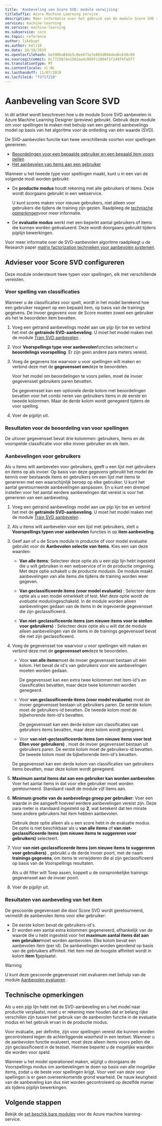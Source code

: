 ```yaml
---
title: 'Aanbeveling van Score SVD: module verwijzing'
titleSuffix: Azure Machine Learning service
description: Meer informatie over het gebruik van de module Score SVD recommending in de Azure Machine Learning-service om aanbevelings voorspellingen voor een gegevensset te scoren.
services: machine-learning
ms.service: machine-learning
ms.subservice: core
ms.topic: reference
author: likebupt
ms.author: keli19
ms.date: 10/10/2019
ms.openlocfilehash: be590ba04de5c8ee671e7e865d04b4ea6c638c00
ms.sourcegitcommit: bc7725874a1502aa4c069fc1804f1f249f4fa5f7
ms.translationtype: MT
ms.contentlocale: nl-NL
ms.lasthandoff: 11/07/2019
ms.locfileid: "73717218"
---
```

# <a name="score-svd-recommender"></a>Aanbeveling van Score SVD

In dit artikel wordt beschreven hoe u de module Score SVD aanbevelen in Azure Machine Learning Designer (preview) gebruikt. Gebruik deze module om voor spellingen te maken met behulp van een getraind aanbevelings model op basis van het algoritme voor de ontleding van één waarde (SVD).

De SVD-aanbevolen functie kan twee verschillende soorten voor spellingen genereren:

- [Beoordelingen voor een bepaalde gebruiker en een bepaald item voors pellen](#prediction-of-ratings)
- [Het aanbevelen van items aan een gebruiker](#recommendations-for-users)

Wanneer u het tweede type voor spellingen maakt, kunt u in een van de volgende modi worden gebruikt:

- De **productie modus** houdt rekening met alle gebruikers of items. Deze wordt doorgaans gebruikt in een webservice.

  U kunt scores maken voor nieuwe gebruikers, niet alleen voor gebruikers die tijdens de training zijn gezien. Raadpleeg de [technische opmerkingen](#technical-notes)voor meer informatie. 

- De **evaluatie modus** werkt met een beperkt aantal gebruikers of items die kunnen worden geëvalueerd. Deze wordt doorgaans gebruikt tijdens pijplijn bewerkingen.

Voor meer informatie over de SVD-aanbevolen algoritme raadpleegt u de Research paper [matrix factorization technieken voor aanbevolen systemen](https://datajobs.com/data-science-repo/Recommender-Systems-[Netflix].pdf).

## <a name="how-to-configure-score-svd-recommender"></a>Advieser voor Score SVD configureren

Deze module ondersteunt twee typen voor spellingen, elk met verschillende vereisten. 

###  <a name="prediction-of-ratings"></a>Voor spelling van classificaties

Wanneer u de classificaties voor spelt, wordt in het model berekend hoe een gebruiker reageert op een bepaald item, op basis van de trainings gegevens. De invoer gegevens voor de Score moeten zowel een gebruiker als het te beoordelen item bevatten.

1. Voeg een getraind aanbevelings model aan uw pijp lijn toe en verbind het met de **getrainde SVD-aanbeveling**. U moet het model maken met de module [Train SVD aanbevelen](train-SVD-recommender.md) .

2. Voor **Voorspellings type voor aanbevolen**functies selecteert u **beoordelings voorspelling**. Er zijn geen andere para meters vereist.

3. Voeg de gegevens toe waarvoor u voor spellingen wilt maken en verbind deze met de **gegevensset om**deze te beoordelen.

   Voor het model om beoordelingen te voors pellen, moet de invoer gegevensset gebruikers paren bevatten.

   De gegevensset kan een optionele derde kolom met beoordelingen bevatten voor het combi neren van gebruikers items in de eerste en tweede kolommen. Maar de derde kolom wordt genegeerd tijdens de voor spelling.

4. Voer de pijplijn uit.

### <a name="results-for-rating-predictions"></a>Resultaten voor de beoordeling van voor spellingen 

De uitvoer gegevensset bevat drie kolommen: gebruikers, items en de voorspelde classificatie voor elke invoer gebruiker en elk item.

###  <a name="recommendations-for-users"></a>Aanbevelingen voor gebruikers 

Als u items wilt aanbevelen voor gebruikers, geeft u een lijst met gebruikers en items op als invoer. Op basis van deze gegevens gebruikt het model de kennis over bestaande items en gebruikers om een lijst met items te genereren met een waarschijnlijk beroep op elke gebruiker. U kunt het aantal geretourneerde aanbevelingen aanpassen. En u kunt een drempel instellen voor het aantal eerdere aanbevelingen dat vereist is voor het genereren van een aanbeveling.

1. Voeg een getraind aanbevelings model aan uw pijp lijn toe en verbind het met de **getrainde SVD-aanbeveling**.  U moet het model maken met de module [Train SVD aanbevelen](train-svd-recommender.md) .

2. Als u items wilt aanbevelen voor een lijst met gebruikers, stelt u **Voorspellings typen voor aanbevolen** functies in op **item aanbeveling**.

3. Geef aan of u de Score module in productie of voor model evaluatie gebruikt voor de **Aanbevolen selectie van items**. Kies een van deze waarden:

    - **Van alle items**: Selecteer deze optie als u een pijp lijn hebt ingesteld die u wilt gebruiken in een webservice of in de productie omgeving.  Met deze optie schakelt u de *productie modus*in. De module maakt aanbevelingen van alle items die tijdens de training worden weer gegeven.

    - **Van geclassificeerde items (voor model evaluatie)** : Selecteer deze optie als u een model ontwikkelt of test. Met deze optie wordt de *evaluatie modus*ingeschakeld. In de module worden alleen aanbevelingen gedaan van de items in de ingevoerde gegevensset die zijn geclassificeerd.
    
    - **Van niet-geclassificeerde items (om nieuwe items voor te stellen voor gebruikers)** : Selecteer deze optie als u wilt dat de module alleen aanbevelingen van de items in de trainings gegevensset bevat die niet zijn geclassificeerd. 

4. Voeg de gegevensset toe waarvoor u voor spellingen wilt maken en verbind deze met de **gegevensset om**deze te beoordelen.

    - Voor **van alle items**moet de invoer gegevensset bestaan uit één kolom. Het bevat de id's van gebruikers voor wie aanbevelingen moeten worden gedaan.

      De gegevensset kan een extra twee kolommen met item-id's en classificaties bevatten, maar deze twee kolommen worden genegeerd. 

    - Voor **van geclassificeerde items (voor model evaluatie)** moet de invoer gegevensset bestaan uit gebruikers paren. De eerste kolom moet de gebruikers-id bevatten. De tweede kolom moet de bijbehorende item-id's bevatten.

      De gegevensset kan een derde kolom van classificaties van gebruikers items bevatten, maar deze kolom wordt genegeerd.

    - Voor **van niet-geclassificeerde items (om nieuwe items voor test Ellen voor gebruikers)** , moet de invoer gegevensset bestaan uit gebruikers paren. De eerste kolom moet de gebruikers-id bevatten. De tweede kolom moet de bijbehorende item-id's bevatten.

     De gegevensset kan een derde kolom van classificaties van gebruikers items bevatten, maar deze kolom wordt genegeerd.

5. **Maximum aantal items dat aan een gebruiker kan worden aanbevolen**: Voer het aantal items in dat voor elke gebruiker moet worden geretourneerd. Standaard raadt de module vijf items aan.

6. **Minimum grootte van de aanbevelings groep per gebruiker**: Voer een waarde in die aangeeft hoeveel eerdere aanbevelingen vereist zijn. Deze para meter is standaard ingesteld op **2**, wat betekent dat ten minste twee andere gebruikers het item hebben aanbevolen.

   Gebruik deze optie alleen als u een score hebt in de evaluatie modus. De optie is niet beschikbaar als u **van alle items** of **van niet-geclassificeerde items (om nieuwe items te suggereren voor gebruikers)** selecteert.

7.  Voor **van niet-geclassificeerde items (om nieuwe items te suggereren voor gebruikers)** , gebruikt u de derde invoer poort, met de naam **trainings gegevens**, om items te verwijderen die al zijn geclassificeerd op basis van de Voorspellings resultaten.

    Als u dit filter wilt Toep assen, koppelt u de oorspronkelijke trainings gegevensset aan de invoer poort.

8. Voer de pijplijn uit.

### <a name="results-of-item-recommendation"></a>Resultaten van aanbeveling van het item

De gescoorde gegevensset die door Score SVD wordt geretourneerd, vermeldt de aanbevolen items voor elke gebruiker:

- De eerste kolom bevat de gebruikers-id's.
- Er worden een aantal extra kolommen gegenereerd, afhankelijk van de waarde die u hebt ingesteld voor het **maximum aantal items dat aan een gebruiker**moet worden aanbevolen. Elke kolom bevat een aanbevolen item (per id). De aanbevelingen worden geordend op basis van de gebruikers affiniteit. Het item met de hoogste affiniteit wordt in kolom **item 1**geplaatst.

> [!WARNING]
> U kunt deze gescoorde gegevensset niet evalueren met behulp van de module [Aanbevolen evalueren](evaluate-recommender.md) .


##  <a name="technical-notes"></a>Technische opmerkingen

Als u een pijp lijn hebt met de SVD-aanbeveling en u het model naar productie verplaatst, moet u er rekening mee houden dat er belang rijke verschillen zijn tussen het gebruik van de aanbevolen functie in de evaluatie modus en het gebruik ervan in de productie modus.

Voor evaluatie, per definitie, zijn voor spellingen vereist die kunnen worden gecontroleerd tegen de achterliggende *waarheid* in een testset. Wanneer u de aanbevolen functie evalueert, moet deze alleen items voors pellen die zijn geclassificeerd in de testset. Hiermee beperkt u de mogelijke waarden die worden voor speld.

Wanneer u het model operationeel maken, wijzigt u doorgaans de Voorspellings modus om aanbevelingen te doen op basis van alle mogelijke items, zodat u de beste voor spellingen krijgt. Voor veel van deze voor spellingen is er geen overeenkomende grond waarheid. De nauw keurigheid van de aanbeveling kan dus niet worden gecontroleerd op dezelfde manier als tijdens pijplijn bewerkingen.


## <a name="next-steps"></a>Volgende stappen

Bekijk de [set beschik bare modules](module-reference.md) voor de Azure machine learning-service. 
